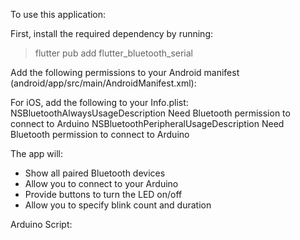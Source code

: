 To use this application:

First, install the required dependency by running:
> flutter pub add flutter_bluetooth_serial

Add the following permissions to your Android manifest (android/app/src/main/AndroidManifest.xml):
<uses-permission android:name="android.permission.BLUETOOTH" />
<uses-permission android:name="android.permission.BLUETOOTH_ADMIN" />
<uses-permission android:name="android.permission.ACCESS_FINE_LOCATION" />

For iOS, add the following to your Info.plist:
<key>NSBluetoothAlwaysUsageDescription</key>
<string>Need Bluetooth permission to connect to Arduino</string>
<key>NSBluetoothPeripheralUsageDescription</key>
<string>Need Bluetooth permission to connect to Arduino</string>

The app will:
- Show all paired Bluetooth devices
- Allow you to connect to your Arduino
- Provide buttons to turn the LED on/off
- Allow you to specify blink count and duration

Arduino Script: 

